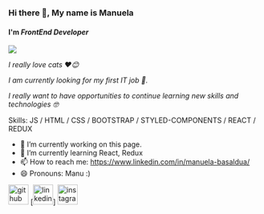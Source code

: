 ### Hi there 👋, My name is Manuela
#### **I'm** ***FrontEnd Developer***
<img src="https://media.giphy.com/media/SScTyz7dQ0Gf7c9dZ9/giphy.gif" />


*I really love cats ❤️😊*

*I am currently looking for my first IT job 🚀.*

*I really want to have opportunities to continue learning new skills and technologies 🤓*

Skills:   JS / HTML / CSS / BOOTSTRAP / STYLED-COMPONENTS / REACT / REDUX 

- 🔭 I’m currently working on this page. 
- 🌱 I’m currently learning React, Redux
- 📫 How to reach me: https://www.linkedin.com/in/manuela-basaldua/ 
- 😄 Pronouns: Manu :) 


[<img src='https://cdn.jsdelivr.net/npm/simple-icons@3.0.1/icons/github.svg' alt='github' height='40' target='_blank'>](https://github.com/ManuBasaldua) [<img src='https://cdn.jsdelivr.net/npm/simple-icons@3.0.1/icons/linkedin.svg' alt='linkedin' height='40' target='_blank'>]<a href='(https://www.linkedin.com/in/manuela-basaldua/)' taget='_blank'></a> [<img src='https://cdn.jsdelivr.net/npm/simple-icons@3.0.1/icons/instagram.svg' alt='instagram' height='40' target='_blank'>](https://www.instagram.com/manu_basaldua17/)  
